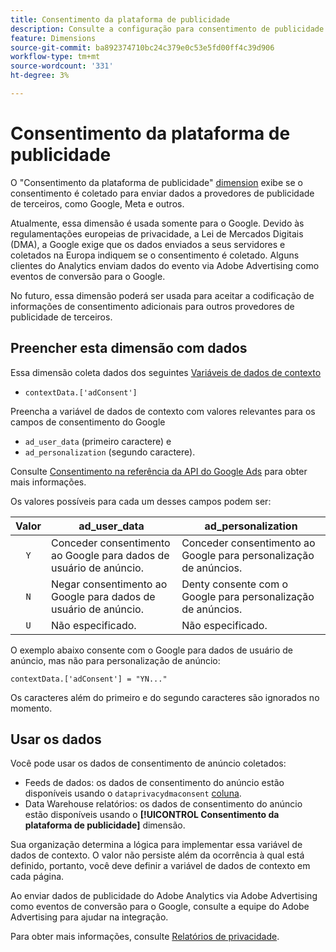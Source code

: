 ```yaml
---
title: Consentimento da plataforma de publicidade
description: Consulte a configuração para consentimento de publicidade para provedores de anúncios de terceiros.
feature: Dimensions
source-git-commit: ba892374710bc24c379e0c53e5fd00ff4c39d906
workflow-type: tm+mt
source-wordcount: '331'
ht-degree: 3%

---
```


# Consentimento da plataforma de publicidade

O &quot;Consentimento da plataforma de publicidade&quot; [dimension](overview.md) exibe se o consentimento é coletado para enviar dados a provedores de publicidade de terceiros, como Google, Meta e outros.

Atualmente, essa dimensão é usada somente para o Google. Devido às regulamentações europeias de privacidade, a Lei de Mercados Digitais (DMA), a Google exige que os dados enviados a seus servidores e coletados na Europa indiquem se o consentimento é coletado. Alguns clientes do Analytics enviam dados do evento via Adobe Advertising como eventos de conversão para o Google.

No futuro, essa dimensão poderá ser usada para aceitar a codificação de informações de consentimento adicionais para outros provedores de publicidade de terceiros.

## Preencher esta dimensão com dados

Essa dimensão coleta dados dos seguintes [Variáveis de dados de contexto](/help/implement/vars/page-vars/contextdata.md)

* `contextData.['adConsent']`

Preencha a variável de dados de contexto com valores relevantes para os campos de consentimento do Google

* `ad_user_data` (primeiro caractere) e
* `ad_personalization` (segundo caractere).

Consulte [Consentimento na referência da API do Google Ads](https://developers.google.com/google-ads/api/reference/rpc/v15/Consent) para obter mais informações.

Os valores possíveis para cada um desses campos podem ser:

| Valor | ad_user_data | ad_personalization |
|:-:|---|---|
| `Y` | Conceder consentimento ao Google para dados de usuário de anúncio. | Conceder consentimento ao Google para personalização de anúncios. |
| `N` | Negar consentimento ao Google para dados de usuário de anúncio. | Denty consente com o Google para personalização de anúncios. |
| `U` | Não especificado. | Não especificado. |

O exemplo abaixo consente com o Google para dados de usuário de anúncio, mas não para personalização de anúncio:

```
contextData.['adConsent'] = "YN..."
```

Os caracteres além do primeiro e do segundo caracteres são ignorados no momento.

## Usar os dados

Você pode usar os dados de consentimento de anúncio coletados:

* Feeds de dados: os dados de consentimento do anúncio estão disponíveis usando o `dataprivacydmaconsent` [coluna](/help/export/analytics-data-feed/c-df-contents/datafeeds-reference.md).
* Data Warehouse relatórios: os dados de consentimento do anúncio estão disponíveis usando o **[!UICONTROL Consentimento da plataforma de publicidade]** dimensão.

Sua organização determina a lógica para implementar essa variável de dados de contexto. O valor não persiste além da ocorrência à qual está definido, portanto, você deve definir a variável de dados de contexto em cada página.

Ao enviar dados de publicidade do Adobe Analytics via Adobe Advertising como eventos de conversão para o Google, consulte a equipe do Adobe Advertising para ajudar na integração.

Para obter mais informações, consulte [Relatórios de privacidade](/help/admin/admin/c-manage-report-suites/c-edit-report-suites/privacy-reporting.md).
